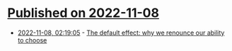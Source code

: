 # [Published on 2022-11-08](index.md)

* [2022-11-08, 02:19:05](https://news.ycombinator.com/item?id=33515212) - [The default effect: why we renounce our ability to choose](https://nesslabs.com/default-effect)
